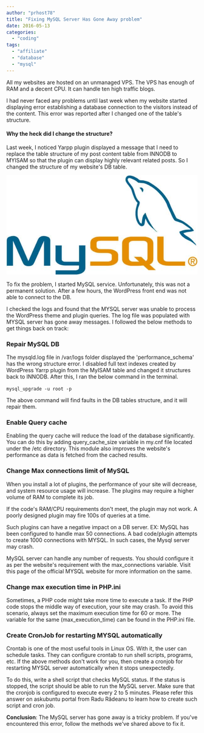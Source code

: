 ```yaml
---
author: "prhost78"
title: "Fixing MySQL Server Has Gone Away problem"
date: 2016-05-13
categories: 
  - "coding"
tags: 
  - "affiliate"
  - "database"
  - "mysql"
---
```


All my websites are hosted on an unmanaged VPS. The VPS has enough of RAM and a decent CPU. It can handle ten high traffic blogs.

I had never faced any problems until last week when my website started displaying error establishing a database connection to the visitors instead of the content. This error was reported after I changed one of the table's structure.

#### Why the heck did I change the structure?

Last week, I noticed Yarpp plugin displayed a message that I need to replace the table structure of my post content table from INNODB to MYISAM so that the plugin can display highly relevant related posts. So I changed the structure of my website's DB table.

![Fixing mysql server has gone away problem](images/mysql-d.jpg)

To fix the problem, I started MySQL service. Unfortunately, this was not a permanent solution. After a few hours, the WordPress front end was not able to connect to the DB.

I checked the logs and found that the MYSQL server was unable to process the WordPress theme and plugin queries. The log file was populated with MYSQL server has gone away messages. I followed the below methods to get things back on track:

### Repair MySQL DB

The mysqld.log file in /var/logs folder displayed the 'performance\_schema' has the wrong structure error. I disabled full text indexes created by WordPress Yarrp plugin from the MyISAM table and changed it structures back to INNODB. After this, I ran the below command in the terminal.

`mysql_upgrade -u root -p`

The above command will find faults in the DB tables structure, and it will repair them.

### Enable Query cache

Enabling the query cache will reduce the load of the database significantly. You can do this by adding query\_cache\_size variable in my.cnf file located under the /etc directory. This module also improves the website's performance as data is fetched from the cached results.

### Change Max connections limit of MySQL

When you install a lot of plugins, the performance of your site will decrease, and system resource usage will increase. The plugins may require a higher volume of RAM to complete its job.

If the code's RAM/CPU requirements don't meet, the plugin may not work. A poorly designed plugin may fire 100s of queries at a time.

Such plugins can have a negative impact on a DB server. EX: MySQL has been configured to handle max 50 connections. A bad code/plugin attempts to create 1000 connections with MYSQL. In such cases, the Mysql server may crash.

MySQL server can handle any number of requests. You should configure it as per the website's requirement with the max\_connections variable. Visit this page of the official MYSQL website for more information on the same.

### Change max execution time in PHP.ini

Sometimes, a PHP code might take more time to execute a task. If the PHP code stops the middle way of execution, your site may crash. To avoid this scenario, always set the maximum execution time for 60 or more. The variable for the same (max\_execution\_time) can be found in the PHP.ini file.

### Create CronJob for restarting MYSQL automatically

Crontab is one of the most useful tools in Linux OS. With it, the user can schedule tasks. They can configure crontab to run shell scripts, programs, etc. If the above methods don't work for you, then create a cronjob for restarting MYSQL server automatically when it stops unexpectedly.

To do this, write a shell script that checks MySQL status. If the status is stopped, the script should be able to run the MySQL server. Make sure that the cronjob is configured to execute every 2 to 5 minutes. Please refer this answer on askubuntu portal from Radu Rădeanu to learn how to create such script and cron job.

**Conclusion**: The MySQL server has gone away is a tricky problem. If you've encountered this error, follow the methods we've shared above to fix it.
